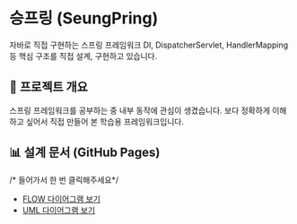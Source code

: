 # 승프링 (SeungPring)

자바로 직접 구현하는 스프링 프레임워크
DI, DispatcherServlet, HandlerMapping 등 핵심 구조를 직접 설계, 구현하고 있습니다.

## 📘 프로젝트 개요
스프링 프레임워크를 공부하는 중 내부 동작에 관심이 생겼습니다. 보다 정확하게 이해하고 싶어서 직접 만들어 본 학습용 프레임워크입니다.




## 📊 설계 문서 (GitHub Pages)
/* 들어가서 한 번 클릭해주세요*/
- [FLOW 다이어그램 보기](https://seungminshin97.github.io/SeungPring/SeungPring_FLOW.html)
- [UML 다이어그램 보기](https://seungminshin97.github.io/SeungPring/SeungPring_UML.html)
